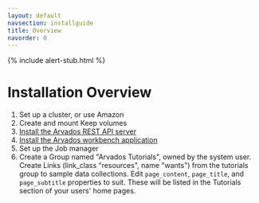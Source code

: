 ```yaml
---
layout: default
navsection: installguide
title: Overview
navorder: 0
---
```


{% include alert-stub.html %}

# Installation Overview

1. Set up a cluster, or use Amazon
1. Create and mount Keep volumes
1. [Install the Arvados REST API server](install-api-server.html)
1. [Install the Arvados workbench application](install-workbench-app.html)
1. Set up the Job manager
1. Create a Group named "Arvados Tutorials", owned by the system user. Create Links (link_class "resources", name "wants") from the tutorials group to sample data collections. Edit <code>page_content</code>, <code>page_title</code>, and <code>page_subtitle</code> properties to suit. These will be listed in the Tutorials section of your users' home pages.
